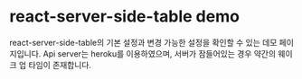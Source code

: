 # react-server-side-table demo

react-server-side-table의 기본 설정과 변경 가능한 설정을 확인할 수 있는
데모 페이지입니다. Api server는 heroku를 이용하였으며, 서버가 잠들어있는 경우 약간의 웨이크 업 타임이 존재합니다.